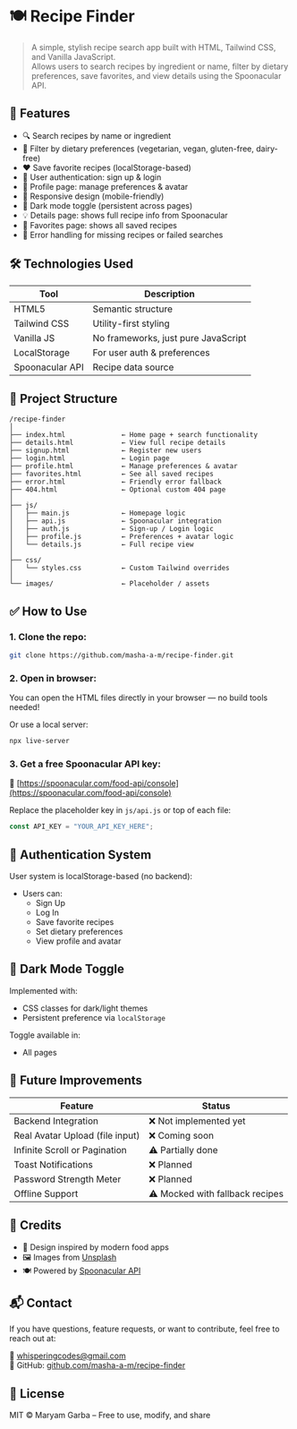 # 🍽️ Recipe Finder

> A simple, stylish recipe search app built with HTML, Tailwind CSS, and Vanilla JavaScript.  
> Allows users to search recipes by ingredient or name, filter by dietary preferences, save favorites, and view details using the Spoonacular API.


## 🧾 Features

- 🔍 Search recipes by name or ingredient
- 🥗 Filter by dietary preferences (vegetarian, vegan, gluten-free, dairy-free)
- ❤️ Save favorite recipes (localStorage-based)
- 👤 User authentication: sign up & login
- 👤 Profile page: manage preferences & avatar
- 📱 Responsive design (mobile-friendly)
- 🌙 Dark mode toggle (persistent across pages)
- 💡 Details page: shows full recipe info from Spoonacular
- 🧾 Favorites page: shows all saved recipes
- 🚫 Error handling for missing recipes or failed searches



## 🛠️ Technologies Used

| Tool | Description |
|------|-------------|
| HTML5 | Semantic structure |
| Tailwind CSS | Utility-first styling |
| Vanilla JS | No frameworks, just pure JavaScript |
| LocalStorage | For user auth & preferences |
| Spoonacular API | Recipe data source |



## 📁 Project Structure

```
/recipe-finder
│
├── index.html              ← Home page + search functionality
├── details.html            ← View full recipe details
├── signup.html             ← Register new users
├── login.html              ← Login page
├── profile.html            ← Manage preferences & avatar
├── favorites.html          ← See all saved recipes
├── error.html              ← Friendly error fallback
├── 404.html                ← Optional custom 404 page
│
├── js/
│   ├── main.js             ← Homepage logic
│   ├── api.js              ← Spoonacular integration
│   ├── auth.js             ← Sign-up / Login logic
│   ├── profile.js          ← Preferences + avatar logic
│   └── details.js          ← Full recipe view
│
├── css/
│   └── styles.css          ← Custom Tailwind overrides
│
└── images/                 ← Placeholder / assets
```



## ✅ How to Use

### 1. Clone the repo:

```bash
git clone https://github.com/masha-a-m/recipe-finder.git
```

### 2. Open in browser:

You can open the HTML files directly in your browser — no build tools needed!

Or use a local server:

```bash
npx live-server
```

### 3. Get a free Spoonacular API key:

🔗 [https://spoonacular.com/food-api/console](https://spoonacular.com/food-api/console)

Replace the placeholder key in `js/api.js` or top of each file:

```js
const API_KEY = "YOUR_API_KEY_HERE";
```



## 🧪 Authentication System

User system is localStorage-based (no backend):

- Users can:
  - Sign Up
  - Log In
  - Save favorite recipes
  - Set dietary preferences
  - View profile and avatar



## 🌙 Dark Mode Toggle

Implemented with:

- CSS classes for dark/light themes
- Persistent preference via `localStorage`

Toggle available in:
- All pages



## 🧩 Future Improvements

| Feature | Status |
|--------|--------|
| Backend Integration | ❌ Not implemented yet |
| Real Avatar Upload (file input) | ❌ Coming soon |
| Infinite Scroll or Pagination | ⚠️ Partially done |
| Toast Notifications | ❌ Planned |
| Password Strength Meter | ❌ Planned |
| Offline Support | ⚠️ Mocked with fallback recipes |



## 🙌 Credits

- 🎨 Design inspired by modern food apps
- 🖼️ Images from [Unsplash](https://unsplash.com/)
- 🍽️ Powered by [Spoonacular API](https://spoonacular.com/food-api)



## 📬 Contact

If you have questions, feature requests, or want to contribute, feel free to reach out at:

📧 whisperingcodes@gmail.com  
🐙 GitHub: [github.com/masha-a-m/recipe-finder](https://github.com/masha-a-m/recipe-finder)



## 📜 License

MIT © Maryam Garba – Free to use, modify, and share